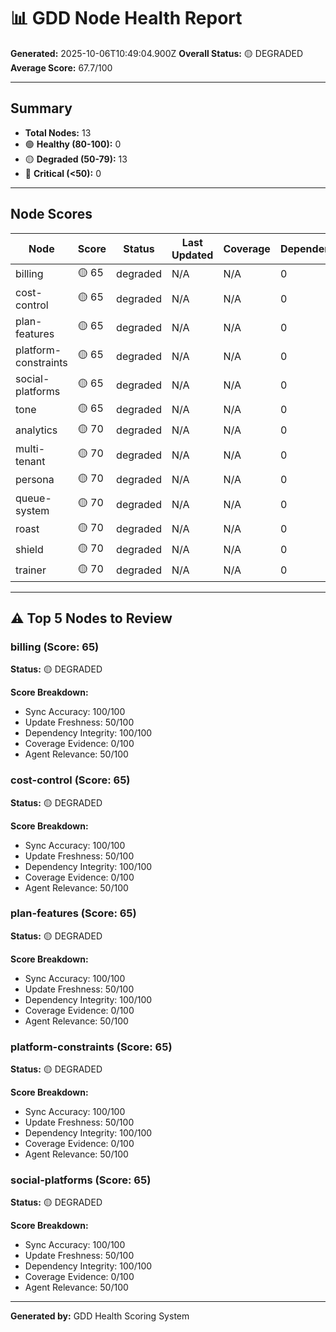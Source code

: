 # 📊 GDD Node Health Report

**Generated:** 2025-10-06T10:49:04.900Z
**Overall Status:** 🟡 DEGRADED
**Average Score:** 67.7/100

---

## Summary

- **Total Nodes:** 13
- 🟢 **Healthy (80-100):** 0
- 🟡 **Degraded (50-79):** 13
- 🔴 **Critical (<50):** 0

---

## Node Scores

| Node | Score | Status | Last Updated | Coverage | Dependencies | Issues |
|------|-------|--------|--------------|----------|--------------|--------|
| billing | 🟡 65 | degraded | N/A | N/A | 0 | 0 |
| cost-control | 🟡 65 | degraded | N/A | N/A | 0 | 0 |
| plan-features | 🟡 65 | degraded | N/A | N/A | 0 | 0 |
| platform-constraints | 🟡 65 | degraded | N/A | N/A | 0 | 0 |
| social-platforms | 🟡 65 | degraded | N/A | N/A | 0 | 0 |
| tone | 🟡 65 | degraded | N/A | N/A | 0 | 0 |
| analytics | 🟡 70 | degraded | N/A | N/A | 0 | 0 |
| multi-tenant | 🟡 70 | degraded | N/A | N/A | 0 | 0 |
| persona | 🟡 70 | degraded | N/A | N/A | 0 | 0 |
| queue-system | 🟡 70 | degraded | N/A | N/A | 0 | 0 |
| roast | 🟡 70 | degraded | N/A | N/A | 0 | 0 |
| shield | 🟡 70 | degraded | N/A | N/A | 0 | 0 |
| trainer | 🟡 70 | degraded | N/A | N/A | 0 | 0 |

---

## ⚠️ Top 5 Nodes to Review

### billing (Score: 65)

**Status:** 🟡 DEGRADED

**Score Breakdown:**
- Sync Accuracy: 100/100
- Update Freshness: 50/100
- Dependency Integrity: 100/100
- Coverage Evidence: 0/100
- Agent Relevance: 50/100


### cost-control (Score: 65)

**Status:** 🟡 DEGRADED

**Score Breakdown:**
- Sync Accuracy: 100/100
- Update Freshness: 50/100
- Dependency Integrity: 100/100
- Coverage Evidence: 0/100
- Agent Relevance: 50/100


### plan-features (Score: 65)

**Status:** 🟡 DEGRADED

**Score Breakdown:**
- Sync Accuracy: 100/100
- Update Freshness: 50/100
- Dependency Integrity: 100/100
- Coverage Evidence: 0/100
- Agent Relevance: 50/100


### platform-constraints (Score: 65)

**Status:** 🟡 DEGRADED

**Score Breakdown:**
- Sync Accuracy: 100/100
- Update Freshness: 50/100
- Dependency Integrity: 100/100
- Coverage Evidence: 0/100
- Agent Relevance: 50/100


### social-platforms (Score: 65)

**Status:** 🟡 DEGRADED

**Score Breakdown:**
- Sync Accuracy: 100/100
- Update Freshness: 50/100
- Dependency Integrity: 100/100
- Coverage Evidence: 0/100
- Agent Relevance: 50/100


---

**Generated by:** GDD Health Scoring System
